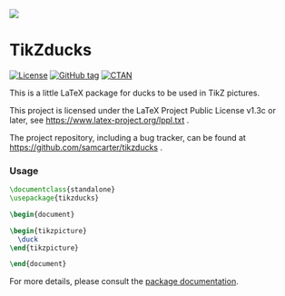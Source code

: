 ![](https://raw.githubusercontent.com/samcarter/tikzducks/main/ICON.png)

# TikZducks

[![License](https://img.shields.io/github/license/samcarter/tikzducks.svg?color=blue)](https://www.latex-project.org/lppl.txt)
[![GitHub tag](https://img.shields.io/github/tag/samcarter/tikzducks.svg?label=current%20version&color=blue)](https://github.com/samcarter/tikzducks/releases/latest)
[![CTAN](https://img.shields.io/ctan/v/tikzducks.svg?color=blue)](https://ctan.org/pkg/tikzducks)

This is a little LaTeX package for ducks to be used in TikZ pictures.

This project is licensed under the LaTeX Project Public License v1.3c or later, see https://www.latex-project.org/lppl.txt . 

The project repository, including a bug tracker, can be found at https://github.com/samcarter/tikzducks .

### Usage

```latex
\documentclass{standalone}
\usepackage{tikzducks}

\begin{document}

\begin{tikzpicture}
  \duck
\end{tikzpicture}

\end{document}
```

For more details, please consult the [package documentation](https://github.com/samcarter/tikzducks/blob/main/DOCUMENTATION.pdf).
